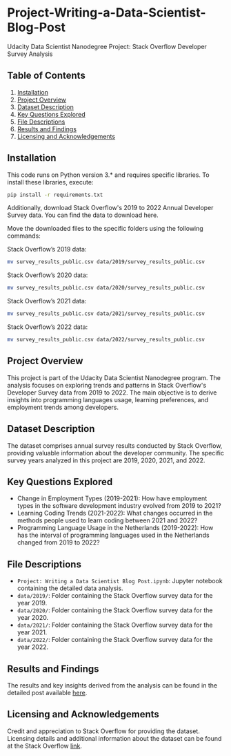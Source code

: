 # Project-Writing-a-Data-Scientist-Blog-Post
Udacity Data Scientist Nanodegree Project: Stack Overflow Developer Survey Analysis

## Table of Contents
1. [Installation](#installation)
2. [Project Overview](#project-overview)
3. [Dataset Description](#dataset-description)
4. [Key Questions Explored](#key-questions-explored)
5. [File Descriptions](#file-descriptions)
6. [Results and Findings](#results-and-findings)
7. [Licensing and Acknowledgements](#licensing-and-acknowledgements)

## Installation
This code runs on Python version 3.* and requires specific libraries. To install these libraries, execute:
```bash
pip install -r requirements.txt
```
Additionally, download Stack Overflow's 2019 to 2022 Annual Developer Survey data. You can find the data to download here.

Move the downloaded files to the specific folders using the following commands:

Stack Overflow’s 2019 data:
```bash
mv survey_results_public.csv data/2019/survey_results_public.csv
```
Stack Overflow’s 2020 data:
```bash
mv survey_results_public.csv data/2020/survey_results_public.csv
```
Stack Overflow’s 2021 data:
```bash
mv survey_results_public.csv data/2021/survey_results_public.csv
```
Stack Overflow’s 2022 data:
```bash
mv survey_results_public.csv data/2022/survey_results_public.csv
```


## Project Overview
This project is part of the Udacity Data Scientist Nanodegree program. The analysis focuses on exploring trends and patterns in Stack Overflow's Developer Survey data from 2019 to 2022. The main objective is to derive insights into programming languages usage, learning preferences, and employment trends among developers.


## Dataset Description
The dataset comprises annual survey results conducted by Stack Overflow, providing valuable information about the developer community. The specific survey years analyzed in this project are 2019, 2020, 2021, and 2022.


## Key Questions Explored
* Change in Employment Types (2019-2021): How have employment types in the software development industry evolved from 2019 to 2021?
* Learning Coding Trends (2021-2022): What changes occurred in the methods people used to learn coding between 2021 and 2022?
* Programming Language Usage in the Netherlands (2019-2022): How has the interval of programming languages used in the Netherlands changed from 2019 to 2022?

## File Descriptions
* `Project: Writing a Data Scientist Blog Post.ipynb`: Jupyter notebook containing the detailed data analysis.
* `data/2019/`: Folder containing the Stack Overflow survey data for the year 2019.
* `data/2020/`: Folder containing the Stack Overflow survey data for the year 2020.
* `data/2021/`: Folder containing the Stack Overflow survey data for the year 2021.
* `data/2022/`: Folder containing the Stack Overflow survey data for the year 2022.


## Results and Findings
The results and key insights derived from the analysis can be found in the detailed post available [here](https://medium.com/@turkiabalzahrani/unlocking-insights-a-journey-through-stack-overflow-developer-surveys-2019-2022-4b8a5657a178).

## Licensing and Acknowledgements
Credit and appreciation to Stack Overflow for providing the dataset. Licensing details and additional information about the dataset can be found at the Stack Overflow [link](https://insights.stackoverflow.com/survey).
